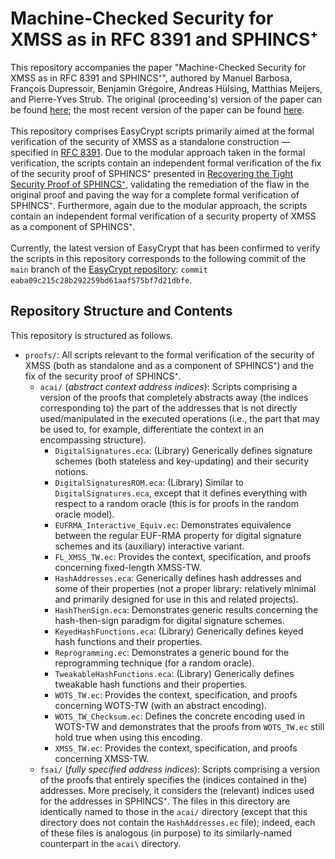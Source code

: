# Machine-Checked Security for XMSS as in RFC 8391 and SPHINCS⁺
This repository accompanies the paper "Machine-Checked Security for XMSS as in RFC 8391 and SPHINCS⁺", authored by Manuel Barbosa, François Dupressoir, Benjamin Grégoire, Andreas Hülsing, Matthias Meijers, and Pierre-Yves Strub. The original (proceeding's) version of the paper can be found [here](https://link.springer.com/chapter/10.1007/978-3-031-38554-4_14); the most recent version of the paper can be found [here](https://eprint.iacr.org/2023/408).\
\
This repository comprises EasyCrypt scripts primarily aimed at the formal verification of the security of XMSS as a standalone construction &mdash; specified in [RFC 8391](https://www.rfc-editor.org/rfc/rfc8391). Due to the modular approach taken in the formal verification, the scripts contain an independent formal verification of the fix of the security proof of SPHINCS⁺ presented in [Recovering the Tight Security Proof of SPHINCS⁺](https://link.springer.com/chapter/10.1007/978-3-031-22972-5_1), validating the remediation of the flaw in the original proof and paving the way for a complete formal verification of SPHINCS⁺. Furthermore, again due to the modular approach, the scripts contain an independent formal verification of a security property of XMSS as a component of SPHINCS⁺.\
\
Currently, the latest version of EasyCrypt that has been confirmed to verify the scripts in this repository corresponds to the following commit of the `main` branch of the [EasyCrypt repository](https://github.com/EasyCrypt/easycrypt): `commit eaba09c215c28b292259bd61aaf575bf7d21dbfe`.

## Repository Structure and Contents
This repository is structured as follows.
* `proofs/`: All scripts relevant to the formal verification of the security of XMSS (both as standalone and as a component of SPHINCS⁺) and the fix of the security proof of SPHINCS⁺.
  * `acai/` (*abstract context address indices*): Scripts comprising a version of the proofs that completely abstracts away (the indices corresponding to) the part of the addresses that is not directly used/manipulated in the executed operations (i.e., the part that may be used to, for example, differentiate the context in an encompassing structure).  
    * `DigitalSignatures.eca`: (Library) Generically defines signature schemes (both stateless and key-updating) and their security notions.
    * `DigitalSignaturesROM.eca`: (Library) Similar to `DigitalSignatures.eca`, except that it defines everything with respect to a random oracle (this is for proofs in the random oracle model).
    * `EUFRMA_Interactive_Equiv.ec`: Demonstrates equivalence between the regular EUF-RMA property for digital signature schemes and its (auxiliary) interactive variant.
    * `FL_XMSS_TW.ec`: Provides the context, specification, and proofs concerning fixed-length XMSS-TW.
    * `HashAddresses.eca`: Generically defines hash addresses and some of their properties (not a proper library: relatively minimal and primarily designed for use in this and related projects).
    * `HashThenSign.eca`: Demonstrates generic results concerning the hash-then-sign paradigm for digital signature schemes.
    * `KeyedHashFunctions.eca`: (Library) Generically defines keyed hash functions and their properties.
    * `Reprogramming.ec`: Demonstrates a generic bound for the reprogramming technique (for a random oracle).
    * `TweakableHashFunctions.eca`: (Library) Generically defines tweakable hash functions and their properties.
    * `WOTS_TW.ec`: Provides the context, specification, and proofs concerning WOTS-TW (with an abstract encoding).
    * `WOTS_TW_Checksum.ec`: Defines the concrete encoding used in WOTS-TW and demonstrates that the proofs from `WOTS_TW.ec` still hold true when using this encoding.
    * `XMSS_TW.ec`: Provides the context, specification, and proofs concerning XMSS-TW.
  * `fsai/` (*fully specified address indices*): Scripts comprising a version of the proofs that entirely specifies the (indices contained in the) addresses. More precisely, it considers the (relevant) indices used for the addresses in SPHINCS⁺. The files in this directory are identically named to those in the `acai/` directory (except that this directory does not contain the `HashAddresses.ec` file); indeed, each of these files is analogous (in purpose) to its similarly-named counterpart in the `acai\` directory.
